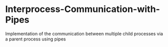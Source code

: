 # Interprocess-Communication-with-Pipes
Implementation of the communication between multiple child processes via a parent process using pipes
